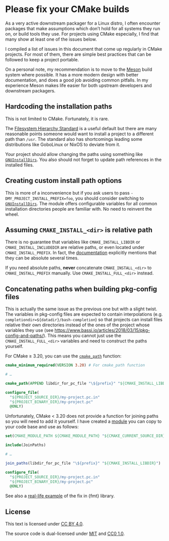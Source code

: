 # Please fix your CMake builds

As a very active downstream packager for a Linux distro, I often encounter packages that make assumptions which don’t hold for all systems they run on, or build tools they use. For projects using CMake especially, I find that many show at least one of the issues below.

I compiled a list of issues in this document that come up regularly in CMake projects. For most of them, there are simple best practices that can be followed to keep a project portable.

On a personal note, my recommendation is to move to the [Meson](https://mesonbuild.com/) build system where possible. It has a more modern design with better documentation, and does a good job avoiding common pitfalls. In my experience Meson makes life easier for both upstream developers and downstream packagers.

## Hardcoding the installation paths

This is not limited to CMake. Fortunately, it is rare.

The [Filesystem Hierarchy Standard](https://en.wikipedia.org/wiki/Filesystem_Hierarchy_Standard) is a useful default but there are many reasonable points someone would want to install a project to a different path than `/usr`. The standard also has shortcomings leading some distributions like GoboLinux or NixOS to deviate from it.

Your project should allow changing the paths using something like [`GNUInstallDirs`](https://cmake.org/cmake/help/latest/module/GNUInstallDirs.html). You also should not forget to update path references in the installed files.


## Creating custom install path options

This is more of a inconvenience but if you ask users to pass `-DMY_PROJECT_INSTALL_PREFIX=foo`, you should consider switching to [`GNUInstallDirs`](https://cmake.org/cmake/help/latest/module/GNUInstallDirs.html). The module offers configurable variables for all common installation directories people are familiar with. No need to reinvent the wheel.


## Assuming `CMAKE_INSTALL_<dir>` is relative path

There is no guarantee that variables like `CMAKE_INSTALL_LIBDIR` or `CMAKE_INSTALL_INCLUDEDIR` are relative paths, or even located under `CMAKE_INSTALL_PREFIX`. In fact, the [documentation](https://cmake.org/cmake/help/latest/module/GNUInstallDirs.html) explicitly mentions that they can be absolute several times.

If you need absolute paths, **never** concatenate `CMAKE_INSTALL_<dir>` to `CMAKE_INSTALL_PREFIX` manually. Use `CMAKE_INSTALL_FULL_<dir>` instead.


## Concatenating paths when building pkg-config files

This is actually the same issue as the previous one but with a slight twist. The variables in pkg-config files are expected to contain interpolations (e.g. `completiondir=${datadir}/bash-completion`) so that projects can install files relative their own directories instead of the ones of the project whose variables they use (see https://www.bassi.io/articles/2018/03/15/pkg-config-and-paths/). This means you cannot just use the `CMAKE_INSTALL_FULL_<dir>` variables and need to construct the paths yourself.

For CMake ≥ 3.20, you can use the [`cmake_path`](https://cmake.org/cmake/help/latest/command/cmake_path.html#append) function:

```cmake
cmake_minimum_required(VERSION 3.20) # For cmake_path function

# …

cmake_path(APPEND libdir_for_pc_file "\${prefix}" "${CMAKE_INSTALL_LIBDIR}")

configure_file(
  "${PROJECT_SOURCE_DIR}/my-project.pc.in"
  "${PROJECT_BINARY_DIR}/my-project.pc"
  @ONLY)
```

Unfortunately, CMake < 3.20 does not provide a function for joining paths so you will need to add it yourself. I have created a [module](CMakeScripts/JoinPaths.cmake) you can copy to your code base and use as follows:

```cmake
set(CMAKE_MODULE_PATH ${CMAKE_MODULE_PATH} "${CMAKE_CURRENT_SOURCE_DIR}/CMakeScripts")

include(JoinPaths)

# …

join_paths(libdir_for_pc_file "\${prefix}" "${CMAKE_INSTALL_LIBDIR}")

configure_file(
  "${PROJECT_SOURCE_DIR}/my-project.pc.in"
  "${PROJECT_BINARY_DIR}/my-project.pc"
  @ONLY)
```

See also a [real-life example](https://github.com/fmtlib/fmt/pull/1657) of the fix in {fmt} library.

## License

This text is licensed under [CC BY 4.0](https://creativecommons.org/licenses/by/4.0/).

The source code is dual-licensed under [MIT](LICENSE.md) and [CC0 1.0](https://creativecommons.org/publicdomain/zero/1.0/).
